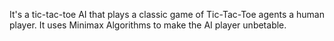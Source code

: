 
It's a tic-tac-toe AI that plays a classic game of Tic-Tac-Toe agents a human player. It uses Minimax Algorithms to make the AI player unbetable.
